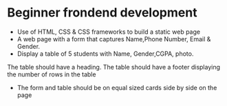 # Beginner frondend development

- Use of HTML, CSS & CSS frameworks to build a static web page
- A web page with a form that captures Name,Phone Number, Email & Gender.
- Display a table of 5 students with Name, Gender,CGPA, photo. 

The table should have a heading.
The table should have a footer displaying the number of rows in the table
- The form and table should be on equal sized cards side by side on the page
